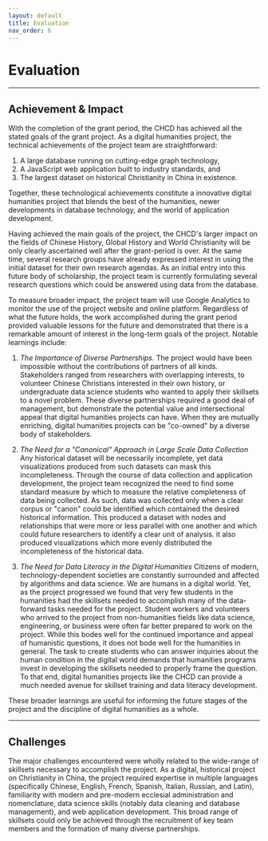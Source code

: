 ```yaml
---
layout: default
title: Evaluation
nav_order: 6
---
```


# Evaluation


---

## Achievement & Impact

With the completion of the grant period, the CHCD has achieved all the stated goals of the grant project. As a digital humanities project, the technical achievements of the project team are straightforward:

1. A large database running on cutting-edge graph technology,
2. A JavaScript web application built to industry standards, and
3. The largest dataset on historical Christianity in China in existence.

Together, these technological achievements constitute a innovative digital humanities project that blends the best of the humanities, newer developments in database technology, and the world of application development.

Having achieved the main goals of the project, the CHCD's larger impact on the fields of Chinese History, Global History and World Christianity will be only clearly ascertained well after the grant-period is over. At the same time, several research groups have already expressed interest in using the initial dataset for their own research agendas. As an initial entry into this future body of scholarship, the project team is currently formulating several research questions which could be answered using data from the database.

To measure broader impact, the project team will use Google Analytics to monitor the use of the project website and online platform. Regardless of what the future holds, the work accomplished during the grant period provided valuable lessons for the future and demonstrated that there is a remarkable amount of interest in the long-term goals of the project. Notable learnings include:

1. *The Importance of Diverse Partnerships.* The project would have been impossible without the contributions of partners of all kinds. Stakeholders ranged from researchers with overlapping interests, to volunteer Chinese Christians interested in their own history, or undergraduate data science students who wanted to apply their skillsets to a novel problem. These diverse partnerships required a good deal of management, but demonstrate the potential value and intersectional appeal that digital humanities projects can have. When they are mutually enriching, digital humanities projects can be "co-owned" by a diverse body of stakeholders.

2. *The Need for a "Canonical" Approach in Large Scale Data Collection* Any historical dataset will be necessarily incomplete, yet data visualizations produced from such datasets can mask this incompleteness. Through the course of data collection and application development, the project team recognized the need to find some standard measure by which to measure the relative completeness of data being collected. As such, data was collected only when a clear corpus or "canon" could be identified which contained the desired historical information. This produced a dataset with nodes and relationships that were more or less parallel with one another and which could future researchers to identify a clear unit of analysis. it also produced visualizations which more evenly distributed the incompleteness of the historical data.

3. *The Need for Data Literacy in the Digital Humanities* Citizens of modern, technology-dependent societies are constantly surrounded and affected by algorithms and data science. We are humans in a digital world. Yet, as the project progressed we found that very few students in the humanities had the skillsets needed to accomplish many of the data-forward tasks needed for the project. Student workers and volunteers who arrived to the project from non-humanities fields like data science, engineering, or business were often far better prepared to work on the project. While this bodes well for the continued importance and appeal of humanistic questions, it does not bode well for the humanities in general. The task to create students who can answer inquiries about the human condition in the digital world demands that humanities programs invest in developing the skillsets needed to properly frame the question. To that end, digital humanities projects like the CHCD can provide a much needed avenue for skillset training and data literacy development.

These broader learnings are useful for informing the future stages of the project and the discipline of digital humanities as a whole.

---

## Challenges

The major challenges encountered were wholly related to the wide-range of skillsets necessary to accomplish the project. As a digital, historical project on Christianity in China, the project required expertise in multiple languages (specifically Chinese, English, French, Spanish, Italian, Russian, and Latin), familiarity with modern and pre-modern ecclesial administration and nomenclature, data science skills (notably data cleaning and database management), and web application development. This broad range of skillsets could only be achieved through the recruitment of key team members and the formation of many diverse partnerships.

